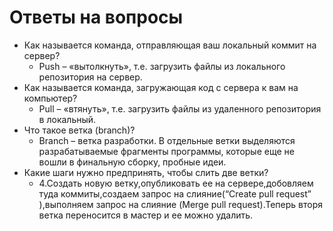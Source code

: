 # Ответы на вопросы

* Как называется команда, отправляющая ваш локальный коммит на сервер?
    * Push – «вытолкнуть», т.е. загрузить файлы из локального репозитория на сервер.
* Как называется команда, загружающая код с сервера к вам на компьютер?
    * Pull – «втянуть», т.е. загрузить файлы из удаленного репозитория в локальный.
* Что такое ветка (branch)?
    * Branch – ветка разработки. В отдельные ветки выделяются разрабатываемые фрагменты программы, которые еще не вошли в финальную сборку, пробные идеи.
* Какие шаги нужно предпринять, чтобы слить две ветки?
    * 4.Создать новую ветку,опубликовать ее на сервере,добовляем туда коммиты,создаем запрос на слияние(“Create pull request” ),выполняем запрос на слияние (Merge pull request).Теперь вторя ветка переносится в мастер и ее можно удалить.




